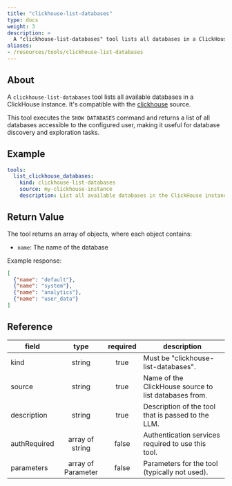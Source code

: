 ```yaml
---
title: "clickhouse-list-databases"
type: docs
weight: 3
description: >
  A "clickhouse-list-databases" tool lists all databases in a ClickHouse instance.
aliases:
- /resources/tools/clickhouse-list-databases
---
```


## About

A `clickhouse-list-databases` tool lists all available databases in a ClickHouse
instance. It's compatible with the [clickhouse](../../sources/clickhouse.md)
source.

This tool executes the `SHOW DATABASES` command and returns a list of all
databases accessible to the configured user, making it useful for database
discovery and exploration tasks.

## Example

```yaml
tools:
  list_clickhouse_databases:
    kind: clickhouse-list-databases
    source: my-clickhouse-instance
    description: List all available databases in the ClickHouse instance
```

## Return Value

The tool returns an array of objects, where each object contains:

- `name`: The name of the database

Example response:

```json
[
  {"name": "default"},
  {"name": "system"},
  {"name": "analytics"},
  {"name": "user_data"}
]
```

## Reference

| **field**    |      **type**      | **required** | **description**                                       |
|--------------|:------------------:|:------------:|-------------------------------------------------------|
| kind         |       string       |     true     | Must be "clickhouse-list-databases".                  |
| source       |       string       |     true     | Name of the ClickHouse source to list databases from. |
| description  |       string       |     true     | Description of the tool that is passed to the LLM.    |
| authRequired |  array of string   |    false     | Authentication services required to use this tool.    |
| parameters   | array of Parameter |    false     | Parameters for the tool (typically not used).         |
